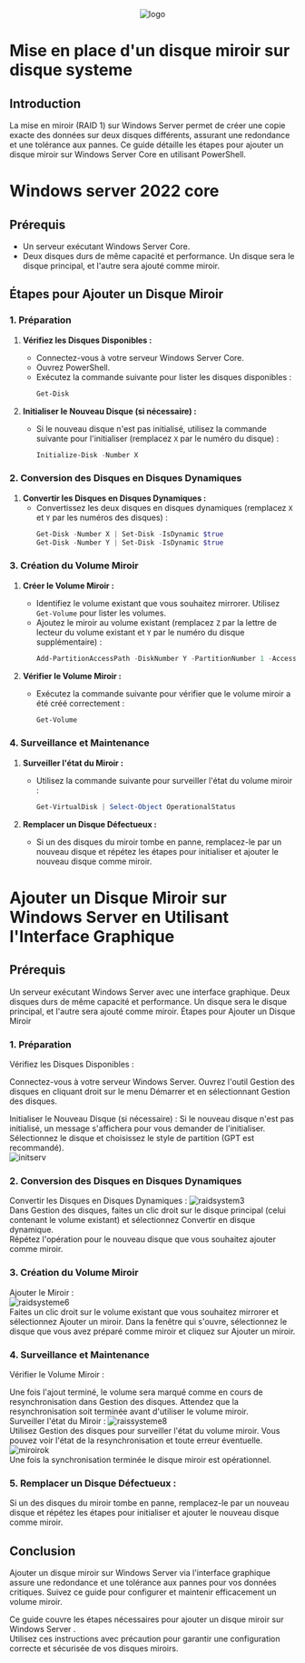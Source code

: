 <div align="center"> 

![logo](https://github.com/WildCodeSchool/TSSR-2405-P3-G3-BuildYourInfra-Ekoloclast/blob/s04/ressources/charte/ekoloclasttitreok.png)   

</div>

# Mise en place d'un disque miroir sur disque systeme

## Introduction 

La mise en miroir (RAID 1) sur Windows Server permet de créer une copie exacte des données sur deux disques différents, assurant une redondance et une tolérance aux pannes. Ce guide détaille les étapes pour ajouter un disque miroir sur Windows Server Core en utilisant PowerShell.
# Windows server 2022 core
## Prérequis

- Un serveur exécutant Windows Server Core.
- Deux disques durs de même capacité et performance. Un disque sera le disque principal, et l'autre sera ajouté comme miroir.

## Étapes pour Ajouter un Disque Miroir

### 1. Préparation

1. **Vérifiez les Disques Disponibles :**
   - Connectez-vous à votre serveur Windows Server Core.
   - Ouvrez PowerShell.
   - Exécutez la commande suivante pour lister les disques disponibles :
     ```powershell
     Get-Disk
     ```

2. **Initialiser le Nouveau Disque (si nécessaire) :**
   - Si le nouveau disque n'est pas initialisé, utilisez la commande suivante pour l'initialiser (remplacez `X` par le numéro du disque) :
     ```powershell
     Initialize-Disk -Number X
     ```

### 2. Conversion des Disques en Disques Dynamiques

1. **Convertir les Disques en Disques Dynamiques :**
   - Convertissez les deux disques en disques dynamiques (remplacez `X` et `Y` par les numéros des disques) :
     ```powershell
     Get-Disk -Number X | Set-Disk -IsDynamic $true
     Get-Disk -Number Y | Set-Disk -IsDynamic $true
     ```

### 3. Création du Volume Miroir

1. **Créer le Volume Miroir :**
   - Identifiez le volume existant que vous souhaitez mirrorer. Utilisez `Get-Volume` pour lister les volumes.
   - Ajoutez le miroir au volume existant (remplacez `Z` par la lettre de lecteur du volume existant et `Y` par le numéro du disque supplémentaire) :
     ```powershell
     Add-PartitionAccessPath -DiskNumber Y -PartitionNumber 1 -AccessPath "E:\" -Mbr
     ```

2. **Vérifier le Volume Miroir :**
   - Exécutez la commande suivante pour vérifier que le volume miroir a été créé correctement :
     ```powershell
     Get-Volume
     ```

### 4. Surveillance et Maintenance

1. **Surveiller l'état du Miroir :**
   - Utilisez la commande suivante pour surveiller l'état du volume miroir :
     ```powershell
     Get-VirtualDisk | Select-Object OperationalStatus
     ```

2. **Remplacer un Disque Défectueux :**
   - Si un des disques du miroir tombe en panne, remplacez-le par un nouveau disque et répétez les étapes pour initialiser et ajouter le nouveau disque comme miroir.


# Ajouter un Disque Miroir sur Windows Server en Utilisant l'Interface Graphique

## Prérequis
Un serveur exécutant Windows Server avec une interface graphique.
Deux disques durs de même capacité et performance. Un disque sera le disque principal, et l'autre sera ajouté comme miroir.
Étapes pour Ajouter un Disque Miroir
### 1. Préparation
Vérifiez les Disques Disponibles :

Connectez-vous à votre serveur Windows Server.
Ouvrez l'outil Gestion des disques en cliquant droit sur le menu Démarrer et en sélectionnant Gestion des disques.

Initialiser le Nouveau Disque (si nécessaire) :
Si le nouveau disque n'est pas initialisé, un message s'affichera pour vous demander de l'initialiser.
Sélectionnez le disque et choisissez le style de partition (GPT est recommandé).  
![initserv](https://github.com/WildCodeSchool/TSSR-2405-P3-G3-BuildYourInfra-Ekoloclast/blob/s04/ressources/raid5/init.png)  

### 2. Conversion des Disques en Disques Dynamiques  
Convertir les Disques en Disques Dynamiques :
![raidsystem3](https://github.com/WildCodeSchool/TSSR-2405-P3-G3-BuildYourInfra-Ekoloclast/blob/s04/ressources/raid5/raidsysteme3.png.crdownload)  
Dans Gestion des disques, faites un clic droit sur le disque principal (celui contenant le volume existant) et sélectionnez Convertir en disque dynamique.  
Répétez l'opération pour le nouveau disque que vous souhaitez ajouter comme miroir.  

### 3. Création du Volume Miroir
Ajouter le Miroir :  
![raidsysteme6](https://github.com/WildCodeSchool/TSSR-2405-P3-G3-BuildYourInfra-Ekoloclast/blob/s04/ressources/raid5/raidsysteme6.png)  
Faites un clic droit sur le volume existant que vous souhaitez mirrorer et sélectionnez Ajouter un miroir.
Dans la fenêtre qui s'ouvre, sélectionnez le disque que vous avez préparé comme miroir et cliquez sur Ajouter un miroir.  

### 4. Surveillance et Maintenance
Vérifier le Volume Miroir :

Une fois l'ajout terminé, le volume sera marqué comme en cours de resynchronisation dans Gestion des disques.
Attendez que la resynchronisation soit terminée avant d'utiliser le volume miroir.  
Surveiller l'état du Miroir :
![raissysteme8](https://github.com/WildCodeSchool/TSSR-2405-P3-G3-BuildYourInfra-Ekoloclast/blob/s04/ressources/raid5/raidsysteme8.png)  
Utilisez Gestion des disques pour surveiller l'état du volume miroir. Vous pouvez voir l'état de la resynchronisation et toute erreur éventuelle.  
![miroirok](https://github.com/WildCodeSchool/TSSR-2405-P3-G3-BuildYourInfra-Ekoloclast/blob/s04/ressources/raid5/miroirok.png)  
Une fois la synchronisation terminée le disque miroir est opérationnel.  

### 5. Remplacer un Disque Défectueux :

Si un des disques du miroir tombe en panne, remplacez-le par un nouveau disque et répétez les étapes pour initialiser et ajouter le nouveau disque comme miroir.  

## Conclusion
Ajouter un disque miroir sur Windows Server via l'interface graphique assure une redondance et une tolérance aux pannes pour vos données critiques. Suivez ce guide pour configurer et maintenir efficacement un volume miroir.

Ce guide couvre les étapes nécessaires pour ajouter un disque miroir sur Windows Server .  
Utilisez ces instructions avec précaution pour garantir une configuration correcte et sécurisée de vos disques miroirs.





